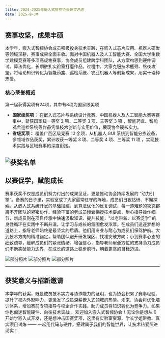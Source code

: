 ```yaml
---
title: 2024-2025年嵌入式智控协会获奖总结
date: 2025-8-30
---
```

## 赛事攻坚，成果丰硕
本学年，嵌入式智控协会成员积极投身技术实践，在嵌入式芯片应用、机器人研发等领域深耕，赛事成果全面丰收。面对中国机器人及人工智能大赛、全国大学生数学建模竞赛等多项高规格赛事，协会成员组建跨学科团队，从方案构思到硬件调试、算法优化，长期驻扎实验室打磨作品。过程中，大家克服技术瓶颈、熬夜攻坚，将理论知识转化为智能药盒、巡检系统、农业机器人等创新成果，用实干诠释热爱。

### 核心荣誉概览
第一届获得奖项有24项，其中有8项为国家级奖项
- **国家级奖项：** 在嵌入式芯片与系统设计竞赛、中国机器人及人工智能大赛等赛事中，斩获国家级一等奖 2 项、二等奖 3 项、三等奖 3 项 ，智能药盒、智能鸡舍巡检系统等作品凭借技术创新与实用价值，展现协会硬核实力。
- **省级奖项：** 覆盖广西区级竞赛 10 余项，从机器人 GUI 系统到智能分拣设备，多领域作品获奖，累计收获一等奖 3 项、二等奖 4 项、三等奖 11 项 ，实现技术实践与区域赛事的深度衔接。
 
![获奖名单](https://pic1.imgdb.cn/item/68b059e258cb8da5c85ce78a.png)
---

## 以赛促学，赋能成长
赛事获奖不仅是成员们努力付出的成果见证，更是推动协会持续发展的 “动力引擎”。备赛的日子里，实验室成了大家最常驻守的阵地，成员们日夜钻研、不懈探索。从嵌入式系统开发的基础搭建，到算法优化的反复调试，每一道难题的攻克都离不开团队的紧密协作。经验丰富的老成员倾囊相授技术要点，耐心指导操作细节，新成员则在项目传承中快速汲取知识、提升技能，“以老带新、以赛促学” 的良性循环在实践中不断升温，让学习与成长的氛围愈发浓厚。​
在成员们追逐梦想的道路上，指导老师始终是最坚实的后盾。他们用专业与耐心为成员们保驾护航。大到技术方向的精准锚定，帮助团队避开研发误区、找准突破方向；小到赛事心态的细致疏导，缓解成员们的紧张情绪、增强信心，指导老师用全方位的支持助力成员们不断突破能力边界，在成长的道路上稳步前行，朝着更高的目标迈进。​

![部分照片](https://pic1.imgdb.cn/item/68b2bd4258cb8da5c8643907.jpg)
![部分照片](https://pic1.imgdb.cn/item/68b2bdd958cb8da5c8643937.jpg)
![部分照片](https://pic1.imgdb.cn/item/68b2be6558cb8da5c8643972.jpg)

---

## 获奖意义与招新邀请
本学年的获奖，既是成员技术实力与协作能力的证明，也为协会积累了赛事经验、提升了校内外影响力，更激发了成员深耕嵌入式领域的热情。未来，协会将优化培训体系，增加赛前专项指导与校企合作实践，助力成员将知识转化为竞争力。​
如果你也痴迷智能硬件、向往技术实战 ，欢迎加入嵌入式智控协会！无论你是想从 0 开始学嵌入式开发，还是想冲击国赛奖项，这里有实验室资源、学长学姐带教、真实项目试炼 —— 一起用代码与硬件，搭建属于我们的智能世界，让技术热爱照进现实！

